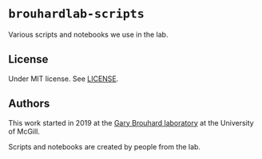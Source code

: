 # `brouhardlab-scripts`

Various scripts and notebooks we use in the lab.

## License

Under MIT license. See [LICENSE](LICENSE).

## Authors

This work started in 2019 at the [Gary Brouhard laboratory](http://brouhardlab.mcgill.ca/) at the University of McGill.

Scripts and notebooks are created by people from the lab.
